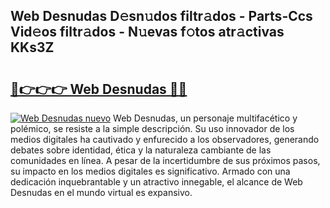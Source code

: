 ## Web Desnudas D𝚎sn𝚞dos filtr𝚊dos - Parts-Ccs Vid𝚎os filtr𝚊dos - N𝚞evas f𝚘tos atr𝚊ctivas KKs3Z

# <h2><a href="http://mb1luc.tromn.icu/?c=Web+Desnudas">🔗👉👉👉 Web Desnudas 🔗🔗</a></h2>

[![Web Desnudas nuevo](https://i.imgur.com/pEAQMta.gif)](http://mb1luc.tromn.icu/?c=Web+Desnudas)
Web Desnudas, un personaje multifacético y polémico, se resiste a la simple descripción. Su uso innovador de los medios digitales ha cautivado y enfurecido a los observadores, generando debates sobre identidad, ética y la naturaleza cambiante de las comunidades en línea. A pesar de la incertidumbre de sus próximos pasos, su impacto en los medios digitales es significativo. Armado con una dedicación inquebrantable y un atractivo innegable, el alcance de Web Desnudas en el mundo virtual es expansivo.
